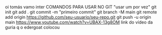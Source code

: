 oi tomás vamo inter
COMANDOS PARA USAR NO GIT "usar um por vez"
git init
git add .
git commit -m "primeiro commit"
git branch -M main
git remote add origin https://github.com/seu-usuario/seu-repo.git
git push -u origin main
https://www.youtube.com/watch?v=UBAX-13g8OM link do vídeo da guria q o edergoat colocou 

